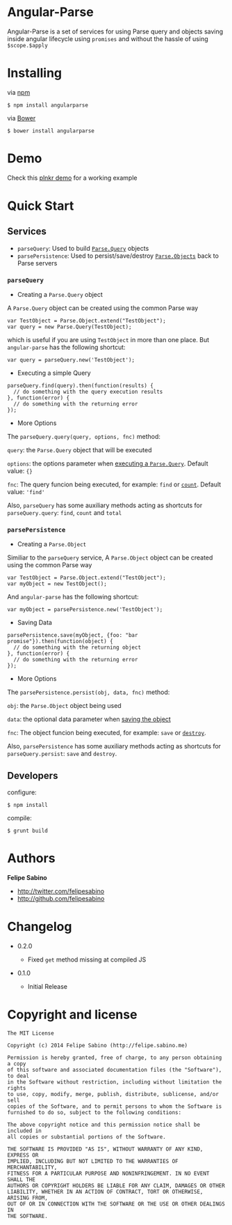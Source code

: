 Angular-Parse
===

Angular-Parse is a set of services for using Parse query and objects saving inside angular lifecycle using `promises` and without the hassle of using `$scope.$apply`

# Installing

via [npm](https://npmjs.org/)

```Shell
$ npm install angularparse
```

via [Bower](http://bower.io/)

```Shell
$ bower install angularparse
```

# Demo

Check this [plnkr demo](http://plnkr.co/edit/4gPGZJ) for a working example

# Quick Start

## Services

- `parseQuery`: Used to build [`Parse.Query`](https://parse.com/docs/js_guide#queries) objects
- `parsePersistence`: Used to persist/save/destroy [`Parse.Objects`](https://parse.com/docs/js_guide#objects-classes) back to Parse servers


### `parseQuery`

- Creating a `Parse.Query` object

A `Parse.Query` object can be created using the common Parse way

```
var TestObject = Parse.Object.extend("TestObject");
var query = new Parse.Query(TestObject);
```

which is useful if you are using `TestObject` in more than one place. But `angular-parse` has the following shortcut:

```
var query = parseQuery.new('TestObject');
```

- Executing a simple Query

```
parseQuery.find(query).then(function(results) {
  // do something with the query execution results
}, function(error) {
  // do something with the returning error
});
```

- More Options

The `parseQuery.query(query, options, fnc)` method:

`query`: the `Parse.Query` object that will be executed

`options`: the options parameter when [executing a `Parse.Query`](https://parse.com/docs/js_guide#queries-basic). Default value: `{}`

`fnc`: The query funcion being executed, for example: `find` or [`count`](https://parse.com/docs/js_guide#queries-counting). Default value: `'find'`


Also, `parseQuery` has some auxiliary methods acting as shortcuts for `parseQuery.query`: `find`, `count` and `total`


### `parsePersistence`

- Creating a `Parse.Object`

Similiar to the `parseQuery` service, A `Parse.Object` object can be created using the common Parse way

```
var TestObject = Parse.Object.extend("TestObject");
var myObject = new TestObject();
```

And `angular-parse` has the following shortcut:

```
var myObject = parsePersistence.new('TestObject');
```

- Saving Data

```
parsePersistence.save(myObject, {foo: "bar promise"}).then(function(object) {
  // do something with the returning object
}, function(error) {
  // do something with the returning error
});
```

- More Options

The `parsePersistence.persist(obj, data, fnc)` method:

`obj`: the `Parse.Object` object being used

`data`: the optional data parameter when [saving the object](https://parse.com/docs/js_guide#objects-saving)

`fnc`: The object funcion being executed, for example: `save` or [`destroy`](https://parse.com/docs/js_guide#objects-deleting).


Also, `parsePersistence` has some auxiliary methods acting as shortcuts for `parseQuery.persist`: `save` and `destroy`.

## Developers

configure:

```Shell
$ npm install
```

compile:

```Shell
$ grunt build
```


# Authors

**Felipe Sabino**

+ http://twitter.com/felipesabino
+ http://github.com/felipesabino


# Changelog

- 0.2.0

  - Fixed `get` method missing at compiled JS

- 0.1.0

  - Initial Release

# Copyright and license

	The MIT License

	Copyright (c) 2014 Felipe Sabino (http://felipe.sabino.me)

	Permission is hereby granted, free of charge, to any person obtaining a copy
	of this software and associated documentation files (the "Software"), to deal
	in the Software without restriction, including without limitation the rights
	to use, copy, modify, merge, publish, distribute, sublicense, and/or sell
	copies of the Software, and to permit persons to whom the Software is
	furnished to do so, subject to the following conditions:

	The above copyright notice and this permission notice shall be included in
	all copies or substantial portions of the Software.

	THE SOFTWARE IS PROVIDED "AS IS", WITHOUT WARRANTY OF ANY KIND, EXPRESS OR
	IMPLIED, INCLUDING BUT NOT LIMITED TO THE WARRANTIES OF MERCHANTABILITY,
	FITNESS FOR A PARTICULAR PURPOSE AND NONINFRINGEMENT. IN NO EVENT SHALL THE
	AUTHORS OR COPYRIGHT HOLDERS BE LIABLE FOR ANY CLAIM, DAMAGES OR OTHER
	LIABILITY, WHETHER IN AN ACTION OF CONTRACT, TORT OR OTHERWISE, ARISING FROM,
	OUT OF OR IN CONNECTION WITH THE SOFTWARE OR THE USE OR OTHER DEALINGS IN
	THE SOFTWARE.

